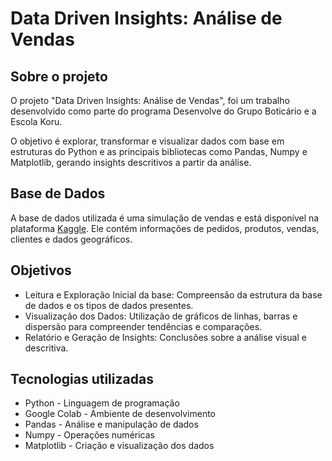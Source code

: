 # Data Driven Insights: Análise de Vendas  

## Sobre o projeto
O projeto "Data Driven Insights: Análise de Vendas", foi um trabalho desenvolvido como parte do programa Desenvolve do Grupo Boticário e a Escola Koru.

O objetivo é explorar, transformar e visualizar dados com base em estruturas do Python e as principais bibliotecas como Pandas, Numpy e Matplotlib, gerando insights descritivos a partir da análise.

## Base de Dados

A base de dados utilizada é uma simulação de vendas e está disponível na plataforma [Kaggle](https://www.kaggle.com/datasets/kyanyoga/sample-sales-data/code). Ele contém informações de pedidos, produtos, vendas, clientes e dados geográficos.

## Objetivos
* Leitura e Exploração Inicial da base: Compreensão da estrutura da base de dados  e os tipos de dados presentes.
* Visualização dos Dados: Utilização de gráficos de linhas, barras e dispersão para compreender tendências e comparações.
* Relatório e Geração de Insights: Conclusões sobre a análise visual e descritiva.

## Tecnologias utilizadas
* Python - Linguagem de programação
* Google Colab - Ambiente de desenvolvimento
* Pandas - Análise e manipulação de dados
* Numpy - Operações numéricas
* Matplotlib - Criação e visualização dos dados

